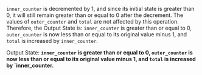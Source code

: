 `inner_counter` is decremented by 1, and since its initial state is greater than 0, it will still remain greater than or equal to 0 after the decrement. The values of `outer_counter` and `total` are not affected by this operation. Therefore, the Output State is: `inner_counter` is greater than or equal to 0, `outer_counter` is now less than or equal to its original value minus 1, and `total` is increased by `inner_counter`.

Output State: **`inner_counter` is greater than or equal to 0, `outer_counter` is now less than or equal to its original value minus 1, and `total` is increased by `inner_counter.**